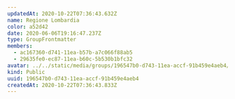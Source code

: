 ```yaml
---
updatedAt: 2020-10-22T07:36:43.632Z
name: Regione Lombardia
color: a52d42
date: 2020-06-06T19:16:47.237Z
type: GroupFrontmatter
members:
  - ac167360-d741-11ea-b57b-a7c066f88ab5
  - 29635fe0-ec87-11ea-b60c-5b530b1bfc32
avatar: ../../static/media/groups/196547b0-d743-11ea-accf-91b459e4aeb4/1200px-flag_of_lombardy_square.svg.png
kind: Public
uuid: 196547b0-d743-11ea-accf-91b459e4aeb4
createdAt: 2020-10-22T07:36:43.833Z
---
```


<!-- <p></p> -->